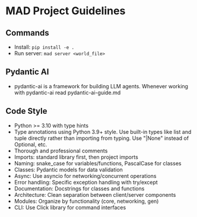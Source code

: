 # MAD Project Guidelines

## Commands
- Install: `pip install -e .`
- Run server: `mad server <world_file>`

## Pydantic AI
- pydantic-ai is a framework for building LLM agents. Whenever working with pydantic-ai read pydantic-ai-guide.md

## Code Style
- Python >= 3.10 with type hints
- Type annotations using Python 3.9+ style. Use built-in types like list and tuple directly rather than importing from typing. Use "|None" instead of Optional, etc.
- Thorough and professional comments
- Imports: standard library first, then project imports
- Naming: snake_case for variables/functions, PascalCase for classes
- Classes: Pydantic models for data validation
- Async: Use asyncio for networking/concurrent operations
- Error handling: Specific exception handling with try/except
- Documentation: Docstrings for classes and functions
- Architecture: Clean separation between client/server components
- Modules: Organize by functionality (core, networking, gen)
- CLI: Use Click library for command interfaces
